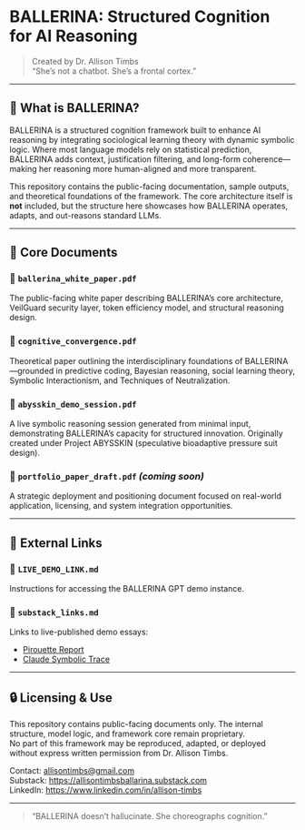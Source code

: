 # BALLERINA: Structured Cognition for AI Reasoning

> Created by Dr. Allison Timbs  
> “She’s not a chatbot. She’s a frontal cortex.”

---

## 🧠 What is BALLERINA?

BALLERINA is a structured cognition framework built to enhance AI reasoning by integrating sociological learning theory with dynamic symbolic logic. Where most language models rely on statistical prediction, BALLERINA adds context, justification filtering, and long-form coherence—making her reasoning more human-aligned and more transparent.

This repository contains the public-facing documentation, sample outputs, and theoretical foundations of the framework. The core architecture itself is **not** included, but the structure here showcases how BALLERINA operates, adapts, and out-reasons standard LLMs.

---

## 📁 Core Documents

### 🔹 `ballerina_white_paper.pdf`
The public-facing white paper describing BALLERINA’s core architecture, VeilGuard security layer, token efficiency model, and structural reasoning design.

### 🔹 `cognitive_convergence.pdf`
Theoretical paper outlining the interdisciplinary foundations of BALLERINA—grounded in predictive coding, Bayesian reasoning, social learning theory, Symbolic Interactionism, and Techniques of Neutralization.

### 🔹 `abysskin_demo_session.pdf`
A live symbolic reasoning session generated from minimal input, demonstrating BALLERINA’s capacity for structured innovation. Originally created under Project ABYSSKIN (speculative bioadaptive pressure suit design).

### 🔹 `portfolio_paper_draft.pdf` *(coming soon)*
A strategic deployment and positioning document focused on real-world application, licensing, and system integration opportunities.

---

## 🔗 External Links

### 🔸 `LIVE_DEMO_LINK.md`
Instructions for accessing the BALLERINA GPT demo instance.

### 🔸 `substack_links.md`
Links to live-published demo essays:
- [Pirouette Report](https://allisontimbsballarina.substack.com/p/pirouette-report)
- [Claude Symbolic Trace](https://allisontimbsballarina.substack.com/p/claude-symbolic-trace)

---

## 🔒 Licensing & Use

This repository contains public-facing documents only. The internal structure, model logic, and framework core remain proprietary.  
No part of this framework may be reproduced, adapted, or deployed without express written permission from Dr. Allison Timbs.

Contact: allisontimbs@gmail.com  
Substack: https://allisontimbsballarina.substack.com  
LinkedIn: https://www.linkedin.com/in/allison-timbs

---

> “BALLERINA doesn’t hallucinate. She choreographs cognition.”
